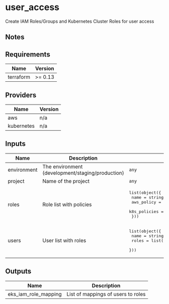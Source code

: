 # user_access

Create IAM Roles/Groups and Kubernetes Cluster Roles for user access

## Notes

<!-- BEGINNING OF PRE-COMMIT-TERRAFORM DOCS HOOK -->
## Requirements

| Name | Version |
|------|---------|
| terraform | >= 0.13 |

## Providers

| Name | Version |
|------|---------|
| aws | n/a |
| kubernetes | n/a |

## Inputs

| Name | Description | Type | Default | Required |
|------|-------------|------|---------|:--------:|
| environment | The environment (development/staging/production) | `any` | n/a | yes |
| project | Name of the project | `any` | n/a | yes |
| roles | Role list with policies | <pre>list(object({<br>    name         = string<br>    aws_policy   = string<br>    k8s_policies = list(map(list(string)))<br>  }))</pre> | n/a | yes |
| users | User list with roles | <pre>list(object({<br>    name  = string<br>    roles = list(string)<br>  }))</pre> | n/a | yes |

## Outputs

| Name | Description |
|------|-------------|
| eks\_iam\_role\_mapping | List of mappings of users to roles |

<!-- END OF PRE-COMMIT-TERRAFORM DOCS HOOK -->
